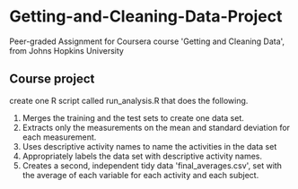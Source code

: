 # Getting-and-Cleaning-Data-Project
Peer-graded Assignment for Coursera course 'Getting and Cleaning Data', from Johns Hopkins University

## Course project

create one R script called run_analysis.R that does the following.

1. Merges the training and the test sets to create one data set.
2. Extracts only the measurements on the mean and standard deviation for each measurement.
3. Uses descriptive activity names to name the activities in the data set
4. Appropriately labels the data set with descriptive activity names.
5. Creates a second, independent tidy data 'final_averages.csv', set with the average of each variable for each activity and each subject.

